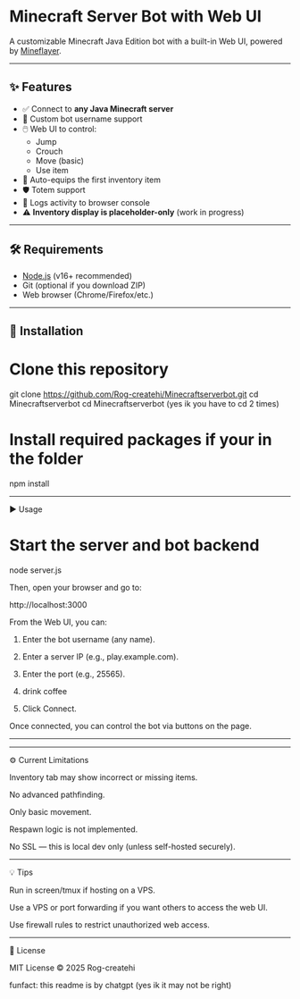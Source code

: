 # Minecraft Server Bot with Web UI

A customizable Minecraft Java Edition bot with a built-in Web UI, powered by [Mineflayer](https://github.com/PrismarineJS/mineflayer).

---

## ✨ Features

- ✅ Connect to **any Java Minecraft server**
- 👤 Custom bot username support
- 🖱️ Web UI to control:
  - Jump
  - Crouch
  - Move (basic)
  - Use item
- 🔄 Auto-equips the first inventory item
- 🛡️ Totem support
- 🧭 Logs activity to browser console
- ⚠️ **Inventory display is placeholder-only** (work in progress)

---

## 🛠 Requirements

- [Node.js](https://nodejs.org/) (v16+ recommended)
- Git (optional if you download ZIP)
- Web browser (Chrome/Firefox/etc.)

---

## 🚀 Installation

# Clone this repository
git clone https://github.com/Rog-createhi/Minecraftserverbot.git
cd Minecraftserverbot cd Minecraftserverbot
(yes ik you have to cd 2 times)

# Install required packages if your in the folder
npm install


---

▶️ Usage

# Start the server and bot backend
node server.js

Then, open your browser and go to:

http://localhost:3000

From the Web UI, you can:

1. Enter the bot username (any name).


2. Enter a server IP (e.g., play.example.com).


3. Enter the port (e.g., 25565).


4.  drink coffee


5. Click Connect.



Once connected, you can control the bot via buttons on the page.


---
---

⚙️ Current Limitations

Inventory tab may show incorrect or missing items.

No advanced pathfinding.

Only basic movement.

Respawn logic is not implemented.

No SSL — this is local dev only (unless self-hosted securely).



---

💡 Tips

Run in screen/tmux if hosting on a VPS.

Use a VPS or port forwarding if you want others to access the web UI.

Use firewall rules to restrict unauthorized web access.



---

📜 License

MIT License © 2025 Rog-createhi

funfact: this readme is by chatgpt (yes ik it may not be right)
